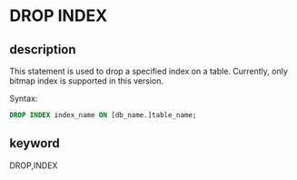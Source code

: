 # DROP INDEX

## description

This statement is used to drop a specified index on a table. Currently, only bitmap index is supported in this version.

Syntax:

```sql
DROP INDEX index_name ON [db_name.]table_name;
```

## keyword

DROP,INDEX
